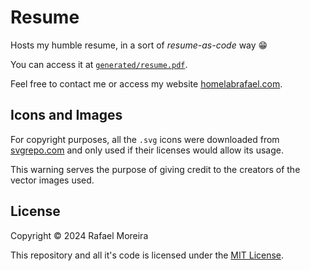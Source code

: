 # Resume

Hosts my humble resume, in a sort of *resume-as-code* way 😁

You can access it at [`generated/resume.pdf`](generated/resume.pdf).

Feel free to contact me or access my website [homelabrafael.com](https://homelabrafael.com/).

## Icons and Images

For copyright purposes, all the `.svg` icons were downloaded from [svgrepo.com](https://www.svgrepo.com/) and only used if their licenses would allow its usage.

This warning serves the purpose of giving credit to the creators of the vector images used.

## License

Copyright © 2024 Rafael Moreira

This repository and all it's code is licensed under the [MIT License](./LICENSE).
